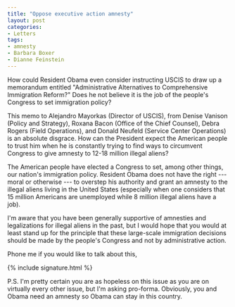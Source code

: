 ```yaml
---
title: "Oppose executive action amnesty"
layout: post
categories:
- Letters
tags:
- amnesty
- Barbara Boxer
- Dianne Feinstein
---
```


How could Resident Obama even consider instructing USCIS to draw up a memorandum entitled "Administrative Alternatives to Comprehensive Immigration Reform?" Does he not believe it is the job of the people's Congress to set immigration policy?

This memo to Alejandro Mayorkas (Director of USCIS), from Denise Vanison (Policy and Strategy), Roxana Bacon (Office of the Chief Counsel), Debra Rogers (Field Operations), and Donald Neufeld (Service Center Operations) is an absolute disgrace. How can the President expect the American people to trust him when he is constantly trying to find ways to circumvent Congress to give amnesty to 12-18 million illegal aliens?

The American people have elected a Congress to set, among other things, our nation's immigration policy. Resident Obama does not have the right --- moral or otherwise --- to overstep his authority and grant an amnesty to the illegal aliens living in the United States (especially when one considers that 15 million Americans are unemployed while 8 million illegal aliens have a job).

I'm aware that you have been generally supportive of amnesties and legalizations for illegal aliens in the past, but I would hope that you would at least stand up for the principle that these large-scale immigration decisions should be made by the people's Congress and not by administrative action.

Phone me if you would like to talk about this,

{% include signature.html %}

P.S. I'm pretty certain you are as hopeless on this issue as you are on virtually every other issue, but I'm asking pro-forma. Obviously, you and Obama need an amnesty so Obama can stay in this country.